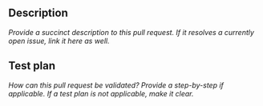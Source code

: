 ## Description

_Provide a succinct description to this pull request. If it resolves a currently open issue, link it here as well._

## Test plan

_How can this pull request be validated? Provide a step-by-step if applicable. If a test plan is not applicable, make it clear._
